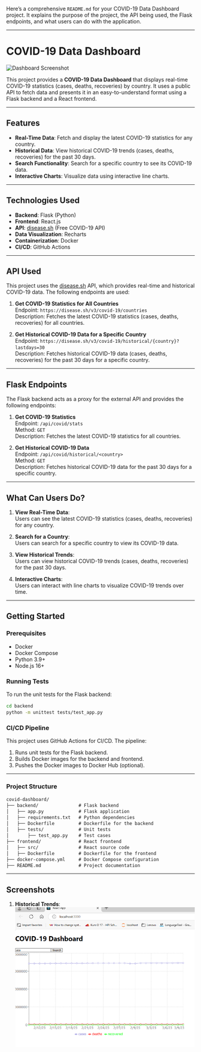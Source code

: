 Here’s a comprehensive `README.md` for your COVID-19 Data Dashboard project. It explains the purpose of the project, the API being used, the Flask endpoints, and what users can do with the application.

---

# **COVID-19 Data Dashboard**

![Dashboard Screenshot](screenshot.png) <!-- Add a screenshot if available -->

This project provides a **COVID-19 Data Dashboard** that displays real-time COVID-19 statistics (cases, deaths, recoveries) by country. It uses a public API to fetch data and presents it in an easy-to-understand format using a Flask backend and a React frontend.

---

## **Features**
- **Real-Time Data**: Fetch and display the latest COVID-19 statistics for any country.
- **Historical Data**: View historical COVID-19 trends (cases, deaths, recoveries) for the past 30 days.
- **Search Functionality**: Search for a specific country to see its COVID-19 data.
- **Interactive Charts**: Visualize data using interactive line charts.

---

## **Technologies Used**
- **Backend**: Flask (Python)
- **Frontend**: React.js
- **API**: [disease.sh](https://disease.sh/docs/) (Free COVID-19 API)
- **Data Visualization**: Recharts
- **Containerization**: Docker
- **CI/CD**: GitHub Actions

---

## **API Used**
This project uses the [disease.sh](https://disease.sh/docs/) API, which provides real-time and historical COVID-19 data. The following endpoints are used:

1. **Get COVID-19 Statistics for All Countries**  
   Endpoint: `https://disease.sh/v3/covid-19/countries`  
   Description: Fetches the latest COVID-19 statistics (cases, deaths, recoveries) for all countries.

2. **Get Historical COVID-19 Data for a Specific Country**  
   Endpoint: `https://disease.sh/v3/covid-19/historical/{country}?lastdays=30`  
   Description: Fetches historical COVID-19 data (cases, deaths, recoveries) for the past 30 days for a specific country.

---

## **Flask Endpoints**
The Flask backend acts as a proxy for the external API and provides the following endpoints:

1. **Get COVID-19 Statistics**  
   Endpoint: `/api/covid/stats`  
   Method: `GET`  
   Description: Fetches the latest COVID-19 statistics for all countries.

2. **Get Historical COVID-19 Data**  
   Endpoint: `/api/covid/historical/<country>`  
   Method: `GET`  
   Description: Fetches historical COVID-19 data for the past 30 days for a specific country.

---

## **What Can Users Do?**
1. **View Real-Time Data**:  
   Users can see the latest COVID-19 statistics (cases, deaths, recoveries) for any country.

2. **Search for a Country**:  
   Users can search for a specific country to view its COVID-19 data.

3. **View Historical Trends**:  
   Users can view historical COVID-19 trends (cases, deaths, recoveries) for the past 30 days.

4. **Interactive Charts**:  
   Users can interact with line charts to visualize COVID-19 trends over time.

---

## **Getting Started**

### **Prerequisites**
- Docker
- Docker Compose
- Python 3.9+
- Node.js 16+

### **Running Tests**
To run the unit tests for the Flask backend:
```bash
cd backend
python -m unittest tests/test_app.py
```

### **CI/CD Pipeline**
This project uses GitHub Actions for CI/CD. The pipeline:
1. Runs unit tests for the Flask backend.
2. Builds Docker images for the backend and frontend.
3. Pushes the Docker images to Docker Hub (optional).

---

### **Project Structure**
```
covid-dashboard/
├── backend/               # Flask backend
│   ├── app.py             # Flask application
│   ├── requirements.txt   # Python dependencies
│   ├── Dockerfile         # Dockerfile for the backend
│   ├── tests/             # Unit tests
│       ├── test_app.py    # Test cases
├── frontend/              # React frontend
│   ├── src/               # React source code
│   ├── Dockerfile         # Dockerfile for the frontend
├── docker-compose.yml     # Docker Compose configuration
├── README.md              # Project documentation
```

---

## **Screenshots**

1. **Historical Trends**: 
   ![Dashboard](screenshots/Dashboard.png)
